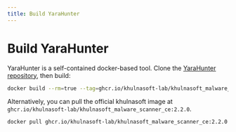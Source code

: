 ```yaml
---
title: Build YaraHunter
---
```


# Build YaraHunter

YaraHunter is a self-contained docker-based tool. Clone the [YaraHunter repository](https://github.com/khulnasoft-lab/YaraHunter), then build:

```bash
docker build --rm=true --tag=ghcr.io/khulnasoft-lab/khulnasoft_malware_scanner_ce:2.2.0 -f Dockerfile .
```

Alternatively, you can pull the official khulnasoft image at `ghcr.io/khulnasoft-lab/khulnasoft_malware_scanner_ce:2.2.0`.

```bash
docker pull ghcr.io/khulnasoft-lab/khulnasoft_malware_scanner_ce:2.2.0
```
